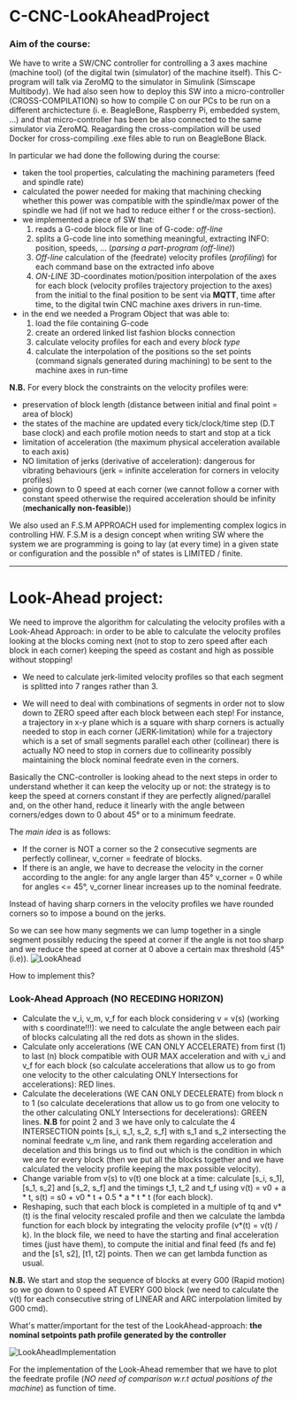 # C-CNC-LookAheadProject

### Aim of the course: 
We have to write a SW/CNC controller for controlling a 3 axes machine (machine tool) (of the digital twin (simulator) of the machine itself).
This C-program will talk via ZeroMQ to the simulator in Simulink (Simscape Multibody). We had also seen how to deploy this SW into a micro-controller (CROSS-COMPILATION) so how to compile C on our PCs to be run on a different archictecture (i. e. BeagleBone, Raspberry Pi, embedded system, ...) and that micro-controller has been be also connected to the same simulator via ZeroMQ.
Reagarding the cross-compilation will be used Docker for cross-compiling .exe files able to run on BeagleBone Black.

In particular we had done the following during the course:
- taken the tool properties, calculating the machining parameters (feed and spindle rate) 
- calculated the power needed for making that machining checking whether this power was compatible with the spindle/max power of the spindle we had (if not we had to reduce either f or the cross-section).
- we implemented a piece of SW that:
  1. reads a G-code block file or line of G-code: _off-line_
  2. splits a G-code line into something meaningful, extracting INFO: position, speeds, ... (_parsing a part-program (off-line)_)
  3. _Off-line_ calculation of the (feedrate) velocity profiles (_profiling_) for each command base on the extracted info above
  4. _ON-LINE_ 3D-coordinates motion/position interpolation of the axes for each block (velocity profiles trajectory projection to the axes) from the initial to the final position to        be sent via **MQTT**, time after time, to the digital twin CNC machine axes drivers in run-time.
- in the end we needed a Program Object that was able to:
  1. load the file containing G-code
  2. create an ordered linked list fashion blocks connection
  3. calculate velocity profiles for each and every _block type_ 
  4. calculate the interpolation of the positions so the set points (command signals generated during machining) to be sent to the machine axes in run-time

__N.B.__ For every block the constraints on the velocity profiles were:
  - preservation of block length (distance between initial and final point = area of block)
  - the states of the machine are updated every tick/clock/time step (D.T base clock) and each profile motion needs to start and stop at a tick
  - limitation of acceleration (the maximum physical acceleration available to each axis)
  - NO limitation of jerks (derivative of acceleration): dangerous for vibrating behaviours (jerk = infinite acceleration for corners in velocity profiles)
  - going down to 0 speed at each corner (we cannot follow a corner with constant speed otherwise the required acceleration should be infinity (**mechanically non-feasible**))

We also used an F.S.M APPROACH used for implementing complex logics in controlling HW. 
F.S.M is a design concept when writing SW where the system we are programming is going to lay (at every time) in a given state or configuration and the possible n° of states is LIMITED / finite.

------------------------------------------------------------
# Look-Ahead project:

We need to improve the algorithm for calculating the velocity profiles with a Look-Ahead Approach:
in order to be able to calculate the velocity profiles looking at the blocks coming next (not to stop to zero speed after each block in each corner)
keeping the speed as costant and high as possible without stopping!
- We need to calculate jerk-limited velocity profiles so that each segment is splitted into 7 ranges rather than 3.

- We will need to deal with combinations of segments in order not to slow down to ZERO speed after each block between each step! 
For instance, a trajectory in x-y plane which is a square with sharp corners is actually needed to stop in each corner (JERK-limitation) while for a trajectory which is a set of small segments parallel each other (collinear) there is actually NO need to stop in corners due to collinearity possibly maintaining the block nominal feedrate even in the corners.

Basically the CNC-controller is looking ahead to the next steps in order to understand whether it can keep the velocity up or not:
the strategy is to keep the speed at corners constant if they are perfectly aligned/parallel and, on the other hand, reduce it linearly with the angle between corners/edges down to 0 about 45° or to a minimum feedrate. 

The _main idea_ is as follows:
- If the corner is NOT a corner so the 2 consecutive segments are perfectly collinear, v_corner = feedrate of blocks.
- If there is an angle, we have to decrease the velocity in the corner according to the angle: for any angle larger than 45° v_corner = 0 while for angles <= 45°, v_corner linear increases up to the nominal feedrate.

Instead of having sharp corners in the velocity profiles we have rounded corners so to impose a bound on the jerks.

So we can see how many segments we can lump together in a single segment possibly reducing the speed at corner if the angle is not too sharp
and we reduce the speed at corner at 0 above a certain max threshold (45° (i.e)).
![LookAhead](https://user-images.githubusercontent.com/61516812/200801760-17c7c9f4-1e69-451e-974a-6bfd9eb561d0.JPG) 

How to implement this?
### Look-Ahead Approach (NO RECEDING HORIZON)
  - Calculate the v_i, v_m, v_f for each block considering v = v(s) (working with s coordinate!!!): we need to calculate the angle between each pair of blocks calculating all the red dots as shown in the slides.
  - Calculate only accelerations (WE CAN ONLY ACCELERATE) from first (1) to last (n) block compatible with OUR MAX acceleration and with v_i and v_f for each block (so calculate accelerations that allow us to go from one velocity to the other calculating ONLY Intersections for accelerations): RED lines.
  - Calculate the decelerations (WE CAN ONLY DECELERATE) from block n to 1 (so calculate decelerations that allow us to go from one velocity to the other calculating ONLY Intersections for decelerations): GREEN lines.
  __N.B__ for point 2 and 3 we have only to calculate the 4 INTERSECTION points [s_i, s_1, s_2, s_f] with s_1 and s_2 intersecting the nominal feedrate v_m line, and rank them regarding acceleration and decelation and this brings us to find out which is the condition in which we are for every block (then we put all the blocks together and we have calculated the velocity profile keeping the max possible velocity).
  - Change variable from v(s) to v(t) one block at a time: calculate [s_i, s_1], [s_1, s_2] and [s_2, s_f] and the timings t_1, t_2 and t_f using v(t) = v0 + a * t, s(t) = s0 + v0 * t + 0.5 * a * t * t (for each block).
  - Reshaping, such that each block is completed in a multiple of tq and v*(t) is the final velocity rescaled profile and then we calculate the lambda function for each block by integrating the velocity profile (v*(t) = v(t) / k).
In the block file, we need to have the starting and final acceleration times (just have them), to compute the initial and final feed (fs and fe) and the [s1, s2], [t1, t2] points. Then we can get lambda function as usual.

__N.B.__ We start and stop the sequence of blocks at every G00 (Rapid motion) so we go down to 0 speed AT EVERY G00 block (we need to calculate the v(t) for each consecutive string of LINEAR and ARC interpolation limited by G00 cmd).

What's matter/important for the test of the LookAhead-approach: __the nominal setpoints path profile generated by the controller__

![LookAheadImplementation](https://user-images.githubusercontent.com/61516812/200802657-44d03095-86a1-4025-984c-ad225bf411c3.JPG)

For the implementation of the Look-Ahead remember that we have to plot the feedrate profile (_NO need of comparison w.r.t actual positions of the machine_) as function of time.